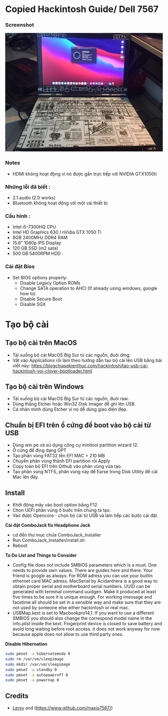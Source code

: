 # Copied Hackintosh Guide/ Dell 7567

### Screenshot
![macOS Big Sur](./fix_audio_jack/Photo.jpg)


### Notes
 - HDMI không hoạt động vì nó được gắn trực tiếp với NVIDIA GTX1050ti

### Những lỗi đã biết :
 - 2.1 audio (2.0 works)
 - Bluetooth không hoạt động với một vài thiết bị

### Cấu hình :
 - Intel i5-7300HQ CPU
 - Intel HD Graphics 630 / nVidia GTX 1050 Ti
 - 8GB 2400MHz DDR4 RAM
 - 15.6” 1080p IPS Display
 - 120 GB SSD (m2 sata)
 - 500 GB 5400RPM HDD

### Cài đặt Bios
 - Set BIOS options properly:
   - Disable Legacy Option ROMs
   - Change SATA operation to AHCI (If already using windows, google how to)
   - Disable Secure Boot
   - Disable SGX

# Tạo bộ cài

## Tạo bộ cài trên MacOS

- Tải xuống bộ cài MacOS Big Sur từ các nguồn, đuôi dmg.
- Vất vào Applications rồi làm theo hướng dẫn tạo bộ cài lên USB bằng bài viết này:
https://blogchiasekienthuc.com/hackintosh/tao-usb-cai-hackintosh-voi-clover-bootloader.html


## Tạo bộ cài trên Windows

- Tải xuống bộ cài MacOS Big Sur từ các nguồn, đuôi raw.
- Dùng thằng Etcher hoặc Win32 Disk Imager để ghi lên USB.
- Cá nhân mình dùng Etcher vì nó dễ dùng giao diện đẹp.



## Chuẩn bị EFI trên ổ cứng để boot vào bộ cài từ USB

- Dùng win pe và sử dụng công cụ minitool partition wizard 12.
- Ổ cứng để địng dạng GPT
- Tạo phân vùng FAT32 tên EFI MAC = 210 MB
- Chuyển phân vùng thành EFI partition rồi Apply
- Copy toàn bộ EFI trên Github vào phân vùng vừa tạo.
- Tạo phân vùng NTFS, phân vùng này để Earse trong Disk Utility để cài Mac lên đây.

  
## Install

- Khởi động máy vào boot option bằng F12
- Chọn UEFI phân vùng ở bước trên chúng ta tạo.
- Vào được Opencore - chọn bộ cài từ USB và làm tiếp các bước cài đặt.


**Cài đặt ComboJack fix Headphone Jack**
  - cd đến thư mục chứa ComboJack_Installer
  - Run ComboJack_Installer/install.sh
  - Reboot  
  
  
**To Do List and Things to Consider**
- Config file does not include SMBIOS parameters which is a must. One needs to provide own values. There are guides here and there. Your friend is google as always. For ROM adress you can use your builtin ethernet card MAC adress. MacSerial by Acidanthera is a good way to obtain proper serial and motherboard serial numbers. UUID can be generated with terminal command uuidgen. Make it produced at least five times to be sure it is unique enough. For working imessage and facetime all should be set in a sensible way and make sure that they are not used by someone else either hackintosh or real mac.
- USBMap.kext is set to Macbookpro14,1. If you want to use a different SMBIOS you should also change the correspond model name in the info.plist inside the kext. Fingerprint device is closed to save battery and avoid long waiting before root access. it does not work anyway for now because apple does not allow to use third party ones.

**Disable Hibernation**
```bash
sudo pmset -a hibernatemode 0
sudo rm /var/vm/sleepimage
sudo mkdir /var/vm/sleepimage
sudo pmset -a standby 0
sudo pmset -a autopoweroff 0
sudo pmset -a powernap 0
```

## Credits
 - [Lersy](https://github.com/lersy) and (https://www.github.com/maxis7567/)

